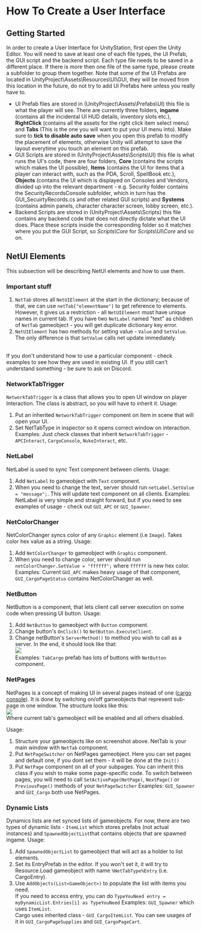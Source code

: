 # How To Create a User Interface
## Getting Started
In order to create a User Interface for UnityStation, first open the Unity Editor. You will need to save at least one of each file types, the UI Prefab, the GUI script and the backend script. Each type file needs to be saved in a different place. If there is more then one file of the same type, please create a subfolder to group them together. Note that some of the UI Prefabs are located in UnityProject\Assets\Resources\UI\GUI, they will be moved from this location in the future, do not try to add UI Prefabs here unless you really have to.
* UI Prefab files are stored in (UnityProject\Assets\Prefabs\UI) this file is what the player will see. There are currently three folders, **ingame** (contains all the incidental UI HUD details, inventory slots etc.), **RightClick** (contains all the assets for the right click item select menu) and **Tabs** (This is the one you will want to put your UI menu into). Make sure to **tick to disable auto save** when you open this prefab to modify the placement of elements, otherwise Unity will attempt to save the layout everytime you touch an element on this prefab.
* GUI Scripts are stored in (UnityProject\Assets\Scripts\UI) this file is what runs the UI's code, there are four folders, **Core** (contains the scripts which makes the UI possible), **Items** (contains the UI for items that a player can interact with, such as the PDA, Scroll, SpellBook etc.), **Objects** (contains the UI which is displayed on Consoles and Vendors, divided up into the relevant department - e.g. Security folder contains the SecurityRecordsConsole subfolder, which in turn has the GUI_SecuirtyRecords.cs and other related GUI scripts) and **Systems** (contains admin panels, character character screen, lobby screen, etc.).
* Backend Scripts are stored in (UnityProject\Assets\Scripts) this file contains any backend code that does not directly dictate what the UI does. Place these scripts inside the corresponding folder so it matches where you put the GUI Script, so *Scripts\Core* for *Scripts\UI\Core* and so on.
## NetUI Elements
This subsection will be describing NetUI elements and how to use them.

### Important stuff
1. `NetTab` stores all `NetUIElement` at the start in the dictionary; because of that, we can use `netTab["elementName"]` to get reference to elements. However, it gives us a restriction - all `NetUIElement` must have unique names in current tab. If you have two `NetLabel` named "text" as children of `NetTab` gameobject - you will get duplicate dictionary key error.
2. `NetUIElement` has two methods for setting value - `Value` and `SetValue`. The only difference is that `SetValue` calls net update immediately.
<br>
If you don't understand how to use a particular component - check examples to see how they are used in existing UI.
If you still can't understand something - be sure to ask on Discord.

### NetworkTabTrigger
`NetworkTabTrigger` is a class that allows you to open UI window on player Interaction. The class is abstract, so you will have to inherit it.
Usage:
1. Put an inherited `NetworkTabTrigger` component on item in scene that will open your UI.
2. Set NetTabType in inspector so it opens correct window on interaction.
Examples:
Just check classes that inherit `NetworkTabTrigger` - `APCInteract`, `CargoConsole`, `NukeInteract`, etc.

### NetLabel
NetLabel is used to sync Text component between clients.
Usage:
1. Add `NetLabel` to gameobject with `Text` component.
2. When you need to change the text, server should run `netLabel.SetValue = "message";`. This will update text component on all clients.
Examples:
NetLabel is very simple and straight forward, but if you need to see examples of usage - check out `GUI_APC` or `GUI_Spawner`.

### NetColorChanger
NetColorChanger syncs color of any `Graphic` element (i.e `Image`). Takes color hex value as a string.
Usage:
1. Add `NetColorChanger` to gameobject with `Graphic` component.
2. When you need to change color, server should run `netColorChanger.SetValue = "ffffff";` where `ffffff` is new hex color.
Examples:
Current `GUI_APC` makes heavy usage of that component, `GUI_CargoPageStatus` contains NetColorChanger as well.

### NetButton
NetButton is a component, that lets client call server execution on some code when pressing UI button.
Usage:
1. Add `NetButton` to gameobject with `Button` component.
2. Change button's `OnClick()` to `NetButton.ExecuteClient`.
3. Change netButton's `ServerMethod()` to method you wish to call as a server.
In the end, it should look like that: <br>
![](https://cdn.discordapp.com/attachments/295186861377323009/583209885299245056/unknown.png) <br>
Examples:
`TabCargo` prefab has lots of buttons with `NetButton` component.

### NetPages
NetPages is a concept of making UI in several pages instead of one ([cargo console](https://www.youtube.com/watch?v=fFuLGzgH9Ck)). It is done by switching on/off gameobjects that represent sub-page in one window. The structure looks like this:<br>
![](https://cdn.discordapp.com/attachments/295186861377323009/583235140038426627/unknown.png)<br>
Where current tab's gameobject will be enabled and all others disabled.

Usage:
1. Structure your gameobjects like on screenshot above. NetTab is your main window with `NetTab` component.
2. Put `NetPageSwitcher` on NetPages gameobject. Here you can set pages and default one, if you dont set them - it will be done at the `Init()`
3. Put `NetPage` component on all of your subpages. You can inherit this class if you wish to make some page-specific code.
To switch between pages, you will need to call `SetActivePage(NetPage)`, `NextPage()` or `PreviousPage()` methods of your `NetPageSwitcher`
Examples:
`GUI_Spawner` and `GUI_Cargo` both use NetPages.

### Dynamic Lists
Dynamics lists are net synced lists of gameobjects.
For now, there are two types of dynamic lists - `ItemList` which stores prefabs (not actual instances) and `SpawnedObjectList`that contains objects that are spawned ingame.
Usage:
1. Add `SpawnedObjectList` to gameobject that will act as a holder to list elements.
2. Set its EntryPrefab in the editor. If you won't set it, it will try to Resource.Load gameobject with name `%NetTabType%Entry` (i.e. CargoEntry).
3. Use `AddObjects(List<GameObject>)` to populate the list with items you need. <br>
If you need to access entry, you can do `TypeYouNeed entry = myDynamicList.Entries[i] as TypeYouNeed`
Examples:
`GUI_Spawner` which uses `ItemList`. <br>
Cargo uses inherited class - `GUI_CargoItemList`. You can see usages of it in `GUI_CargoPageSupplies` and `GUI_CargoPageCart`.
